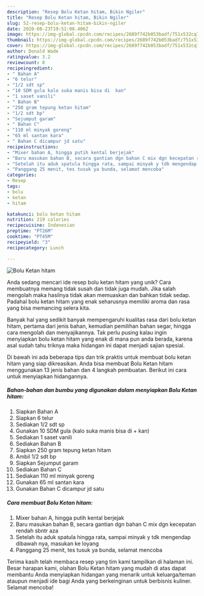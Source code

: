 ```yaml
---
description: "Resep Bolu Ketan hitam, Bikin Ngiler"
title: "Resep Bolu Ketan hitam, Bikin Ngiler"
slug: 52-resep-bolu-ketan-hitam-bikin-ngiler
date: 2020-08-23T19:51:08.406Z
image: https://img-global.cpcdn.com/recipes/2689f742b053badf/751x532cq70/bolu-ketan-hitam-foto-resep-utama.jpg
thumbnail: https://img-global.cpcdn.com/recipes/2689f742b053badf/751x532cq70/bolu-ketan-hitam-foto-resep-utama.jpg
cover: https://img-global.cpcdn.com/recipes/2689f742b053badf/751x532cq70/bolu-ketan-hitam-foto-resep-utama.jpg
author: Donald Wade
ratingvalue: 3.2
reviewcount: 8
recipeingredient:
- " Bahan A"
- "6 telur"
- "1/2 sdt sp"
- "10 SDM gula kalo suka manis bisa di  kan"
- "1 saset vanili"
- " Bahan B"
- "250 gram tepung ketan hitam"
- "1/2 sdt bp"
- "Sejumput garam"
- " Bahan C"
- "110 ml minyak goreng"
- "65 ml santan kara"
- " Bahan C dicampur jd satu"
recipeinstructions:
- "Mixer bahan A, hingga putih kental berjejak"
- "Baru masukan bahan B, secara gantian dgn bahan C mix dgn kecepatan rendah sbntr aza"
- "Setelah itu aduk spatula hingga rata, sampai minyak y tdk mengendap dibawah nya, masukan ke loyang"
- "Panggang 25 menit, tes tusuk ya bunda, selamat mencoba"
categories:
- Resep
tags:
- bolu
- ketan
- hitam

katakunci: bolu ketan hitam 
nutrition: 219 calories
recipecuisine: Indonesian
preptime: "PT26M"
cooktime: "PT45M"
recipeyield: "3"
recipecategory: Lunch

---
```



![Bolu Ketan hitam](https://img-global.cpcdn.com/recipes/2689f742b053badf/751x532cq70/bolu-ketan-hitam-foto-resep-utama.jpg)

Anda sedang mencari ide resep bolu ketan hitam yang unik? Cara membuatnya memang tidak susah dan tidak juga mudah. Jika salah mengolah maka hasilnya tidak akan memuaskan dan bahkan tidak sedap. Padahal bolu ketan hitam yang enak seharusnya memiliki aroma dan rasa yang bisa memancing selera kita.

Banyak hal yang sedikit banyak mempengaruhi kualitas rasa dari bolu ketan hitam, pertama dari jenis bahan, kemudian pemilihan bahan segar, hingga cara mengolah dan menyajikannya. Tak perlu pusing kalau ingin menyiapkan bolu ketan hitam yang enak di mana pun anda berada, karena asal sudah tahu triknya maka hidangan ini dapat menjadi sajian spesial.




Di bawah ini ada beberapa tips dan trik praktis untuk membuat bolu ketan hitam yang siap dikreasikan. Anda bisa membuat Bolu Ketan hitam menggunakan 13 jenis bahan dan 4 langkah pembuatan. Berikut ini cara untuk menyiapkan hidangannya.

<!--inarticleads1-->

##### Bahan-bahan dan bumbu yang digunakan dalam menyiapkan Bolu Ketan hitam:

1. Siapkan  Bahan A
1. Siapkan 6 telur
1. Sediakan 1/2 sdt sp
1. Gunakan 10 SDM gula (kalo suka manis bisa di + kan)
1. Sediakan 1 saset vanili
1. Sediakan  Bahan B
1. Siapkan 250 gram tepung ketan hitam
1. Ambil 1/2 sdt bp
1. Siapkan Sejumput garam
1. Sediakan  Bahan C
1. Sediakan 110 ml minyak goreng
1. Gunakan 65 ml santan kara
1. Gunakan  Bahan C dicampur jd satu




<!--inarticleads2-->

##### Cara membuat Bolu Ketan hitam:

1. Mixer bahan A, hingga putih kental berjejak
1. Baru masukan bahan B, secara gantian dgn bahan C mix dgn kecepatan rendah sbntr aza
1. Setelah itu aduk spatula hingga rata, sampai minyak y tdk mengendap dibawah nya, masukan ke loyang
1. Panggang 25 menit, tes tusuk ya bunda, selamat mencoba




Terima kasih telah membaca resep yang tim kami tampilkan di halaman ini. Besar harapan kami, olahan Bolu Ketan hitam yang mudah di atas dapat membantu Anda menyiapkan hidangan yang menarik untuk keluarga/teman ataupun menjadi ide bagi Anda yang berkeinginan untuk berbisnis kuliner. Selamat mencoba!
